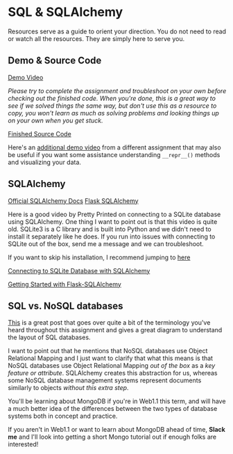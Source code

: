 # SQL & SQLAlchemy

Resources serve as a guide to orient your direction.
You do not need to read or watch all the resources.
They are simply here to serve you.

## Demo & Source Code

[Demo Video](https://drive.google.com/file/d/1ukrInX_GAQkoNEyhPM9y-Rgo9aUFGoDT/view?usp=sharing)

*Please try to complete the assignment and troubleshoot on your own before checking out the finished code. When you're done, this is a great way to see if we solved things the same way, but don't use this as a resource to copy, you won't learn as much as solving problems and looking things up on your own when you get stuck.*

[Finished Source Code](https://github.com/sidneyarcidiacono/event-app)

Here's an [additional demo video](https://drive.google.com/file/d/1WFSjq_at4QgNKU_spZgAlTSFRO3Y5bEG/view?usp=sharing) from a different assignment that may also be useful if you want some assistance understanding `__repr__()` methods and visualizing your data.

## SQLAlchemy

[Official SQLAlchemy Docs](https://www.sqlalchemy.org)
[Flask SQLAlchemy](https://flask-sqlalchemy.palletsprojects.com/en/2.x/)

Here is a good video by Pretty Printed on connecting to a SQLite database using SQLAlchemy. One thing I want to point out is that this video is quite old. SQLite3 is a C library and is built into Python and we didn't need to install it separately like he does. If you run into issues with connecting to SQLite out of the box, send me a message and we can troubleshoot.

If you want to skip his installation, I recommend jumping to [here](https://youtu.be/KrRzZGcHjK8?t=162)

[Connecting to SQLite Database with SQLAlchemy](https://www.youtube.com/watch?v=KrRzZGcHjK8)

[Getting Started with Flask-SQLAlchemy](https://www.youtube.com/watch?v=jTiyt6W1Qpo)

## SQL vs. NoSQL databases

[This](https://towardsdatascience.com/databases-101-sql-vs-nosql-which-fits-your-data-better-45e744981351) is a great post that goes over quite a bit of the terminology you've heard throughout this assignment and gives a great diagram to understand the layout of SQL databases.

I want to point out that he mentions that NoSQL databases use Object Relational Mapping and I just want to clarify that what this means is that NoSQL databases use Object Relational Mapping *out of the box* as a *key feature or attribute*. SQLAlchemy creates this abstraction for us, whereas some NoSQL database management systems represent documents similarly to objects *without this extra step*.

You'll be learning about MongoDB if you're in Web1.1 this term, and will have a much better idea of the differences between the two types of database systems both in concept and practice.

If you aren't in Web1.1 or want to learn about MongoDB ahead of time, **Slack me** and I'll look into getting a short Mongo tutorial out if enough folks are interested!

